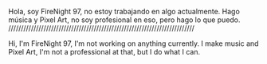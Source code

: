 Hola, soy FireNight 97, no estoy trabajando en algo actualmente.
Hago música y Pixel Art, no soy profesional en eso, pero hago lo que puedo.
//////////////////////////////////////////////////////////////////////////

Hi, I'm FireNight 97, I'm not working on anything currently.
I make music and Pixel Art, I'm not a professional at that, but I do what I can.
